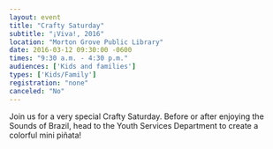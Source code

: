 ```yaml
---
layout: event
title: "Crafty Saturday"
subtitle: "¡Viva!, 2016"
location: "Morton Grove Public Library"
date: 2016-03-12 09:30:00 -0600
times: "9:30 a.m. - 4:30 p.m."
audiences: ['Kids and families']
types: ['Kids/Family']
registration: "none"
canceled: "No"
---
```

Join us for a very special Crafty Saturday. Before or after enjoying the Sounds of Brazil, head to the Youth Services Department to create a colorful mini piñata!
